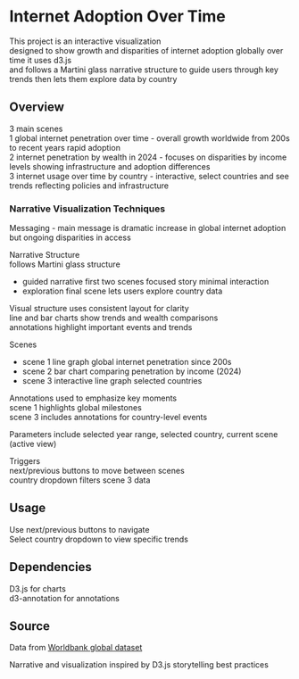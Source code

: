 # Internet Adoption Over Time

This project is an interactive visualization  
designed to show growth and disparities of internet adoption globally over time it uses d3.js  
and follows a Martini glass narrative structure to guide users through key trends then lets them explore data by country  

## Overview

3 main scenes  
1 global internet penetration over time - overall growth worldwide from 200s to recent years rapid adoption  
2 internet penetration by wealth in 2024 - focuses on disparities by income levels showing infrastructure and adoption differences  
3 internet usage over time by country - interactive, select countries and see trends reflecting policies and infrastructure  

### Narrative Visualization Techniques

Messaging - main message is dramatic increase in global internet adoption but ongoing disparities in access

Narrative Structure  
follows Martini glass structure  
- guided narrative first two scenes focused story minimal interaction  
- exploration final scene lets users explore country data  

Visual structure uses consistent layout for clarity  
line and bar charts show trends and wealth comparisons  
annotations highlight important events and trends  

Scenes  
- scene 1 line graph global internet penetration since 200s  
- scene 2 bar chart comparing penetration by income (2024)  
- scene 3 interactive line graph selected countries  

Annotations used to emphasize key moments  
scene 1 highlights global milestones  
scene 3 includes annotations for country-level events  

Parameters include selected year range, selected country, current scene (active view)  

Triggers  
next/previous buttons to move between scenes  
country dropdown filters scene 3 data  

## Usage

Use next/previous buttons to navigate  
Select country dropdown to view specific trends  

## Dependencies

D3.js for charts  
d3-annotation for annotations  

## Source

Data from [Worldbank global dataset](https://data.worldbank.org/indicator/IT.NET.USER.ZS)  

Narrative and visualization inspired by D3.js storytelling best practices  
